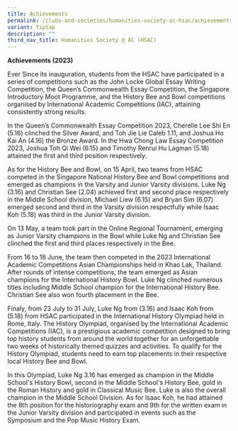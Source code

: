 ```yaml
---
title: Achievements
permalink: /clubs-and-societies/humanities-society-ac-hsac/achievements/
variant: tiptap
description: ""
third_nav_title: Humanities Society @ AC (HSAC)
---
```

<p><strong>Achievements (2023)</strong></p><p>Ever Since its inauguration, students from the HSAC have participated in a series of competitions such as the John Locke Global Essay Writing Competition, the Queen’s Commonwealth Essay Competition, the Singapore Introductory Moot Programme, and the History Bee and Bowl competitions organised by International Academic Competitions (IAC), attaining consistently strong results.</p><p>In the Queen’s Commonwealth Essay Competition 2023, Cherelle Lee Shi En (5.16) clinched the Silver Award, and Toh Jie Lie Caleb 1.11, and Joshua Ho Kai An (4.16) the Bronze Award. In the Hwa Chong Law Essay Competition 2023, Joshua Toh Qi Wei (6.15) and Timothy Renrui Hu Lagman (5.18) attained the first and third position respectively.</p><p>As for the History Bee and Bowl, on 15 April, two teams from HSAC competed in the Singapore National History Bee and Bowl competitions and emerged as champions in the Varsity and Junior Varsity divisions. Luke Ng (3.16) and Christian See (2.04) achieved first and second place respectively in the Middle School division, Michael Liew (6.15) and Bryan Sim (6.07) emerged second and third in the Varsity division respectfully while Isaac Koh (5.18) was third in the Junior Varsity division.</p><p>On 13 May, a team took part in the Online Regional Tournament, emerging as Junior Varsity champions in the Bowl while Luke Ng and Christian See clinched the first and third places respectively in the Bee.</p><p>From 16 to 18 June, the team then competed in the 2023 International Academic Competitions Asian Championships held in Khao Lak, Thailand. After rounds of intense competitions, the team emerged as Asian champions for the International History Bowl. Luke Ng clinched numerous titles including Middle School champion for the International History Bee. Christian See also won fourth placement in the Bee.</p><p>Finaly, from 23 July to 31 July, Luke Ng from (3.16) and Isaac Koh from (5.18) from HSAC participated in the International History Olympiad held in Rome, Italy. The History Olympiad, organised by the International Academic Competitions (IAC), is a prestigious academic competition designed to bring top history students from around the world together for an unforgettable two weeks of historically themed quizzes and activities. To qualify for the History Olympiad, students need to earn top placements in their respective local History Bee and Bowl.</p><p>In this Olympiad, Luke Ng 3.16 has emerged as champion in the Middle School's History Bowl, second in the Middle School's History Bee, gold in the Roman History and gold in Classical Music Bee. Luke is also the overall champion in the Middle School Division. As for Isaac Koh, he had attained the 8th position for the historiography exam and 9th for the written exam in the Junior Varsity division and participated in events such as the Symposium and the Pop Music History Exam.</p>